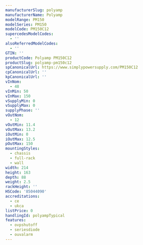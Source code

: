 ```yaml
---
manufacturerSlug: polyamp
manufacturerName: Polyamp
modelRange: PM150
modelSeries: PM150
modelCode: PM150C12
supercedesModelCodes:
  - ''
alsoReferredModelCodes:
  - ''
GTIN: ''
productCode: Polyamp PM150C12
productSlug: polyamp-pm150c12
spCanonicalUrl: https://www.simplypowersupply.com/PM150C12
cpCanonicalUrl: ''
kpCanonicalUrl: ''
vInNom:
  - 48
vInMin: 50
vInMax: 150
vSupplyMin: 0
vSupplyMax: 0
supplyPhase: ''
vOutNom:
  - 12
vOutMin: 11.4
vOutMax: 13.2
iOutMin: 0
iOutMax: 12.5
pOutMax: 150
mountingStyles:
  - chassis
  - full-rack
  - wall
width: 214
height: 163
depth: 88
weight: 2.5
rackHeight: ''
HSCode: '85044090'
accreditations:
  - ce
  - ukca
listPrice: 0
handlingId: polyampTypical
features:
  - ovpshutoff
  - seriesdiode
  - ouvalarm
---
```

